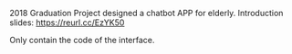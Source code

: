 2018 Graduation Project designed a chatbot APP for elderly. Introduction slides: https://reurl.cc/EzYK50

Only contain the code of the interface.
